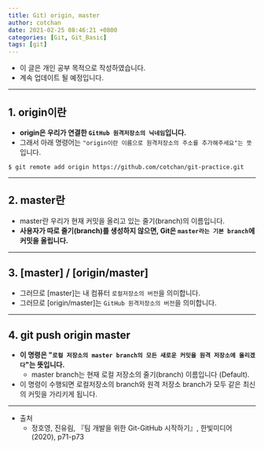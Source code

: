 ```yaml
---
title: Git) origin, master
author: cotchan
date: 2021-02-25 08:46:21 +0800 
categories: [Git, Git_Basic]
tags: [git]
---
```


+ 이 글은 개인 공부 목적으로 작성하였습니다.
+ 계속 업데이트 될 예정입니다.

---

## 1. origin이란

+ **origin은 우리가 연결한 `GitHub 원격저장소의 닉네임`입니다.**
+ 그래서 아래 명령어는 `"origin이란 이름으로 원격저장소의 주소를 추가해주세요"는 뜻`입니다.

```terminal
$ git remote add origin https://github.com/cotchan/git-practice.git 
```

---

## 2. master란

+ master란 우리가 현재 커밋을 올리고 있는 줄기(branch)의 이름입니다.
+ **사용자가 따로 줄기(branch)를 생성하지 않으면, Git은 `master라는 기본 branch`에 커밋을 올립니다.**


---

## 3. [master] / [origin/master]

+ 그러므로 [master]는 내 컴퓨터 `로컬저장소의 버전`을 의미합니다.
+ 그러므로 [origin/master]는 `GitHub 원격저장소의 버전`을 의미합니다.


---

## 4. git push origin master

+ **이 명령은 "`로컬 저장소의 master branch의 모든 새로운 커밋을 원격 저장소에 올리겠다`"는 뜻입니다.**
  + master branch는 현재 로컬 저장소의 줄기(branch) 이름입니다 (Default).
+ 이 명령이 수행되면 로컬저장소의 branch와 원격 저장소 branch가 모두 같은 최신의 커밋을 가리키게 됩니다.



---

+ 출처
    + 정호영, 진유림, 『팀 개발을 위한 Git-GitHub 시작하기』, 한빛미디어(2020), p71-p73
